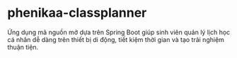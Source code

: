 # phenikaa-classplanner
Ứng dụng mã nguồn mở dựa trên Spring Boot giúp sinh viên quản lý lịch học cá nhân dễ dàng trên thiết bị di động, tiết kiệm thời gian và tạo trải nghiệm thuận tiện.
